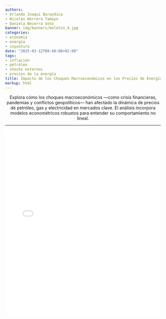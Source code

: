 ```yaml
---
authors:
- Orlando Joaqui Barandica
- Nicolás Herrera Tamayo
- Daniela Becerra Soto
banner: img/banners/boletin_4.jpg
categories:
- economía
- energía
- coyuntura
date: "2025-03-12T09:40:00+02:00"
tags:
- inflación
- petróleo
- shocks externos
- precios de la energía
title: Impacto de los Choques Macroeconómicos en los Precios de Energía Perspectivas Globales 2000–2023
markup: html
---
```


<div style="text-align: center;">

Explora cómo los choques macroeconómicos —como crisis financieras, pandemias y conflictos geopolíticos— han afectado la dinámica de precios de petróleo, gas y electricidad en mercados clave. El análisis incorpora modelos econométricos robustos para entender su comportamiento no lineal.

</div>

<hr>

<!--more-->

<iframe src="/hugo-universal-theme/files/boletin_1.pdf#zoom=80" width="100%" height="600px" style="border: none;"></iframe>


